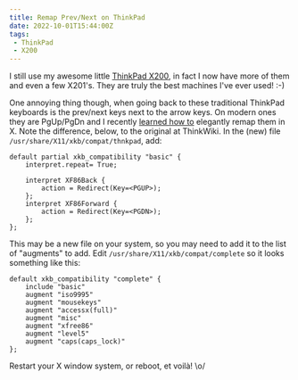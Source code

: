 ```yaml
---
title: Remap Prev/Next on ThinkPad
date: 2022-10-01T15:44:00Z
tags:
 - ThinkPad
 - X200
---
```


I still use my awesome little [ThinkPad X200][1], in fact I now have
more of them and even a few X201's.  They are truly the best machines
I've ever used! :-)

One annoying thing though, when going back to these traditional ThinkPad
keyboards is the prev/next keys next to the arrow keys.  On modern ones
they are PgUp/PgDn and I recently [learned how to][2] elegantly remap
them in X.  Note the difference, below, to the original at ThinkWiki.
In the (new) file `/usr/share/X11/xkb/compat/thnkpad`, add:

    default partial xkb_compatibility "basic" {
        interpret.repeat= True;

        interpret XF86Back {
            action = Redirect(Key=<PGUP>);
        };
        interpret XF86Forward {
            action = Redirect(Key=<PGDN>);
        };
    };

This may be a new file on your system, so you may need to add it to the
list of "augments" to add.  Edit `/usr/share/X11/xkb/compat/complete` so
it looks something like this:

    default xkb_compatibility "complete" {
        include "basic"
        augment "iso9995"
        augment "mousekeys"
        augment "accessx(full)"
        augment "misc"
        augment "xfree86"
        augment "level5"
        augment "caps(caps_lock)"
    };

Restart your X window system, or reboot, et voilà! \o/

[1]: https://www.youtube.com/watch?v=CVG7SW0ouL8&ab_channel=LaptopRetrospective
[2]: https://www.thinkwiki.org/wiki/How_to_get_special_keys_to_work#Redirecting_XF86Back.2FXF86Forward
